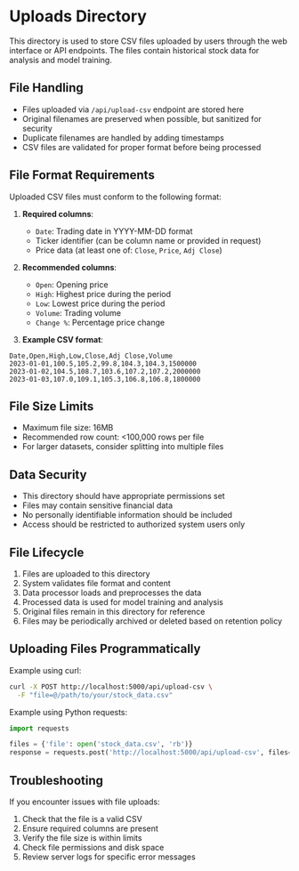 # Uploads Directory

This directory is used to store CSV files uploaded by users through the web interface or API endpoints. The files contain historical stock data for analysis and model training.

## File Handling

- Files uploaded via `/api/upload-csv` endpoint are stored here
- Original filenames are preserved when possible, but sanitized for security
- Duplicate filenames are handled by adding timestamps
- CSV files are validated for proper format before being processed

## File Format Requirements

Uploaded CSV files must conform to the following format:

1. **Required columns**:
   - `Date`: Trading date in YYYY-MM-DD format
   - Ticker identifier (can be column name or provided in request)
   - Price data (at least one of: `Close`, `Price`, `Adj Close`)

2. **Recommended columns**:
   - `Open`: Opening price
   - `High`: Highest price during the period
   - `Low`: Lowest price during the period
   - `Volume`: Trading volume
   - `Change %`: Percentage price change

3. **Example CSV format**:

```
Date,Open,High,Low,Close,Adj Close,Volume
2023-01-01,100.5,105.2,99.8,104.3,104.3,1500000
2023-01-02,104.5,108.7,103.6,107.2,107.2,2000000
2023-01-03,107.0,109.1,105.3,106.8,106.8,1800000
```

## File Size Limits

- Maximum file size: 16MB
- Recommended row count: <100,000 rows per file
- For larger datasets, consider splitting into multiple files

## Data Security

- This directory should have appropriate permissions set
- Files may contain sensitive financial data
- No personally identifiable information should be included
- Access should be restricted to authorized system users only

## File Lifecycle

1. Files are uploaded to this directory
2. System validates file format and content
3. Data processor loads and preprocesses the data
4. Processed data is used for model training and analysis
5. Original files remain in this directory for reference
6. Files may be periodically archived or deleted based on retention policy

## Uploading Files Programmatically

Example using curl:
```bash
curl -X POST http://localhost:5000/api/upload-csv \
  -F "file=@/path/to/your/stock_data.csv"
```

Example using Python requests:
```python
import requests

files = {'file': open('stock_data.csv', 'rb')}
response = requests.post('http://localhost:5000/api/upload-csv', files=files)
```

## Troubleshooting

If you encounter issues with file uploads:
1. Check that the file is a valid CSV
2. Ensure required columns are present
3. Verify the file size is within limits
4. Check file permissions and disk space
5. Review server logs for specific error messages 